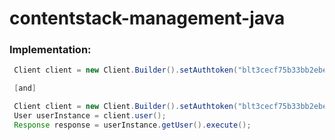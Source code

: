 # contentstack-management-java

### Implementation:

```java
 Client client = new Client.Builder().setAuthtoken("blt3cecf75b33bb2ebe").build();

 [and]

 Client client = new Client.Builder().setAuthtoken("blt3cecf75b33bb2ebe").build();
 User userInstance = client.user();
 Response response = userInstance.getUser().execute();
```
